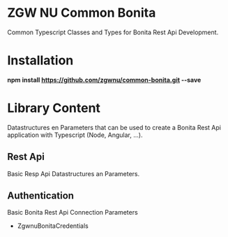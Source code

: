# ZGW NU Common Bonita
Common Typescript Classes and Types for Bonita Rest Api Development. 

# Installation

__npm install https://github.com/zgwnu/common-bonita.git --save__

# Library Content
Datastructures en Parameters that can be used to create a Bonita Rest Api application with Typescript (Node, Angular, ...).

## Rest Api
Basic Resp Api Datastructures an Parameters.

## Authentication
Basic Bonita Rest Api Connection Parameters
* ZgwnuBonitaCredentials

## 
